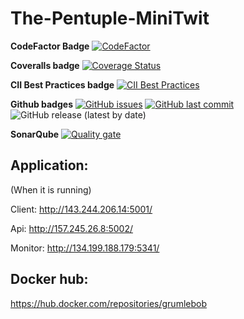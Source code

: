 # The-Pentuple-MiniTwit

**CodeFactor Badge**
[![CodeFactor](https://www.codefactor.io/repository/github/Grumlebob/The-Pentuple-MiniTwit/badge)](https://www.codefactor.io/repository/github/Grumlebob/The-Pentuple-MiniTwit)

**Coveralls badge**
[![Coverage Status](https://coveralls.io/repos/github/Grumlebob/The-Pentuple-MiniTwit/badge.svg?branch=main)](https://coveralls.io/github/Grumlebob/The-Pentuple-MiniTwit?branch=main)

**CII Best Practices badge**
[![CII Best Practices](https://bestpractices.coreinfrastructure.org/projects/10014/badge)](https://bestpractices.coreinfrastructure.org/projects/PROJECT_ID)


**Github badges**
[![GitHub issues](https://img.shields.io/github/issues/Grumlebob/The-Pentuple-MiniTwit.svg)](https://github.com/Grumlebob/The-Pentuple-MiniTwit/issues)
[![GitHub last commit](https://img.shields.io/github/last-commit/Grumlebob/The-Pentuple-MiniTwit.svg)](https://github.com/Grumlebob/The-Pentuple-MiniTwit/commits/main)
![GitHub release (latest by date)](https://img.shields.io/github/v/release/Grumlebob/The-Pentuple-MiniTwit)

**SonarQube**
[![Quality gate](https://sonarcloud.io/api/project_badges/quality_gate?project=Grumlebob_The-Pentuple-MiniTwit)](https://sonarcloud.io/summary/new_code?id=Grumlebob_The-Pentuple-MiniTwit)

## Application:

(When it is running)

Client:
http://143.244.206.14:5001/

Api:
http://157.245.26.8:5002/

Monitor:
http://134.199.188.179:5341/

## Docker hub:

https://hub.docker.com/repositories/grumlebob
